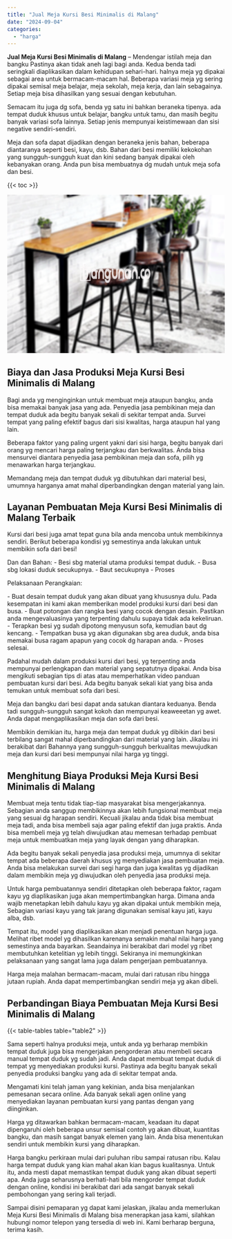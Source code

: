 ```yaml
---
title: "Jual Meja Kursi Besi Minimalis di Malang"
date: "2024-09-04"
categories: 
  - "harga"
---
```


**Jual Meja Kursi Besi Minimalis di Malang** – Mendengar istilah meja dan bangku Pastinya akan tidak aneh lagi bagi anda. Kedua benda tadi seringkali diaplikasikan dalam kehidupan sehari-hari. halnya meja yg dipakai sebagai area untuk bermacam-macam hal. Beberapa variasi meja yg sering dipakai semisal meja belajar, meja sekolah, meja kerja, dan lain sebagainya. Setiap meja bisa dihasilkan yang sesuai dengan kebutuhan.

Semacam itu juga dg sofa, benda yg satu ini bahkan beraneka tipenya. ada tempat duduk khusus untuk belajar, bangku untuk tamu, dan masih begitu banyak variasi sofa lainnya. Setiap jenis mempunyai keistimewaan dan sisi negative sendiri-sendiri.

Meja dan sofa dapat dijadikan dengan beraneka jenis bahan, beberapa diantaranya seperti besi, kayu, dsb. Bahan dari besi memiliki kekokohan yang sungguh-sungguh kuat dan kini sedang banyak dipakai oleh kebanyakan orang. Anda pun bisa membuatnya dg mudah untuk meja sofa dan besi.

{{< toc >}}

![Jual Meja Kursi Besi Minimalis di Malang](/images/jual-meja-besi-murah11.png)

## Biaya dan Jasa Produksi Meja Kursi Besi Minimalis di Malang

Bagi anda yg menginginkan untuk membuat meja ataupun bangku, anda bisa memakai banyak jasa yang ada. Penyedia jasa pembikinan meja dan tempat duduk ada begitu banyak sekali di sekitar tempat anda. Survei tempat yang paling efektif bagus dari sisi kwalitas, harga ataupun hal yang lain.

Beberapa faktor yang paling urgent yakni dari sisi harga, begitu banyak dari orang yg mencari harga paling terjangkau dan berkwalitas. Anda bisa mensurvei diantara penyedia jasa pembikinan meja dan sofa, pilih yg menawarkan harga terjangkau.

Memandang meja dan tempat duduk yg dibutuhkan dari material besi, umumnya harganya amat mahal diperbandingkan dengan material yang lain.

## Layanan Pembuatan Meja Kursi Besi Minimalis di Malang Terbaik

Kursi dari besi juga amat tepat guna bila anda mencoba untuk membikinnya sendiri. Berikut beberapa kondisi yg semestinya anda lakukan untuk membikin sofa dari besi!

Dan dan Bahan: - Besi sbg material utama produksi tempat duduk. - Busa sbg lokasi duduk secukupnya. - Baut secukupnya - Proses

Pelaksanaan Perangkaian:

\- Buat desain tempat duduk yang akan dibuat yang khususnya dulu. Pada kesempatan ini kami akan memberikan model produksi kursi dari besi dan busa. - Buat potongan dan rangka besi yang cocok dengan desain. Pastikan anda mengevaluasinya yang terpenting dahulu supaya tidak ada kekeliruan. - Terapkan besi yg sudah dipotong menyusun sofa, kemudian baut dg kencang. - Tempatkan busa yg akan digunakan sbg area duduk, anda bisa memakai busa ragam apapun yang cocok dg harapan anda. - Proses selesai.

Padahal mudah dalam produksi kursi dari besi, yg terpenting anda mempunyai perlengkapan dan material yang sepatutnya dipakai. Anda bisa mengikuti sebagian tips di atas atau memperhatikan video panduan pembuatan kursi dari besi. Ada begitu banyak sekali kiat yang bisa anda temukan untuk membuat sofa dari besi.

Meja dan bangku dari besi dapat anda satukan diantara keduanya. Benda tadi sungguh-sungguh sangat kokoh dan mempunyai keaweeetan yg awet. Anda dapat mengaplikasikan meja dan sofa dari besi.

Membikin demikian itu, harga meja dan tempat duduk yg dibikin dari besi terbilang sangat mahal diperbandingkan dari material yang lain. Jikalau ini berakibat dari Bahannya yang sungguh-sungguh berkualitas mewujudkan meja dan kursi dari besi mempunyai nilai harga yg tinggi.

## Menghitung Biaya Produksi Meja Kursi Besi Minimalis di Malang

Membuat meja tentu tidak tiap-tiap masyarakat bisa mengerjakannya. Sebagian anda sanggup membikinnya akan lebih fungsional membuat meja yang sesuai dg harapan sendiri. Kecuali jikalau anda tidak bisa membuat meja tadi, anda bisa membeli saja agar paling efektif dan juga praktis. Anda bisa membeli meja yg telah diwujudkan atau memesan terhadap pembuat meja untuk membuatkan meja yang layak dengan yang diharapkan.

Ada begitu banyak sekali penyedia jasa produksi meja, umumnya di sekitar tempat ada beberapa daerah khusus yg menyediakan jasa pembuatan meja. Anda bisa melakukan survei dari segi harga dan juga kwalitas yg dijadikan dalam membikin meja yg diwujudkan oleh penyedia jasa produksi meja.

Untuk harga pembuatannya sendiri ditetapkan oleh beberapa faktor, ragam kayu yg diaplikasikan juga akan mempertimbangkan harga. Dimana anda wajib menetapkan lebih dahulu kayu yg akan dipakai untuk membikin meja, Sebagian variasi kayu yang tak jarang digunakan semisal kayu jati, kayu alba, dsb.

Tempat itu, model yang diaplikasikan akan menjadi penentuan harga juga. Melihat ribet model yg dihasilkan karenanya semakin mahal nilai harga yang semestinya anda bayarkan. Seandainya ini berakibat dari model yg ribet membutuhkan ketelitian yg lebih tinggi. Sekiranya ini memungkinkan pelaksanaan yang sangat lama juga dalam pengerjaan pembuatannya.

Harga meja malahan bermacam-macam, mulai dari ratusan ribu hingga jutaan rupiah. Anda dapat mempertimbangkan sendiri meja yg akan dibeli.

## Perbandingan Biaya Pembuatan Meja Kursi Besi Minimalis di Malang

{{< table-tables table="table2" >}}

Sama seperti halnya produksi meja, untuk anda yg berharap membikin tempat duduk juga bisa mengerjakan pengorderan atau membeli secara manual tempat duduk yg sudah jadi. Anda dapat membuat tempat duduk di tempat yg menyediakan produksi kursi. Pastinya ada begitu banyak sekali penyedia produksi bangku yang ada di sekitar tempat anda.

Mengamati kini telah jaman yang kekinian, anda bisa menjalankan pemesanan secara online. Ada banyak sekali agen online yang menyediakan layanan pembuatan kursi yang pantas dengan yang diinginkan.

Harga yg ditawarkan bahkan bermacam-macam, keadaan itu dapat dipengaruhi oleh beberapa unsur semisal contoh yg akan dibuat, kuantitas bangku, dan masih sangat banyak elemen yang lain. Anda bisa menentukan sendiri untuk membikin kursi yang diharapkan.

Harga bangku perkiraan mulai dari puluhan ribu sampai ratusan ribu. Kalau harga tempat duduk yang kian mahal akan kian bagus kualitasnya. Untuk itu, anda mesti dapat memastikan tempat duduk yang akan dibuat seperti apa. Anda juga seharusnya berhati-hati bila mengorder tempat duduk dengan online, kondisi ini berakibat dari ada sangat banyak sekali pembohongan yang sering kali terjadi.

Sampai disini pemaparan yg dapat kami jelaskan, jikalau anda memerlukan Meja Kursi Besi Minimalis di Malang bisa menerapkan jasa kami, silahkan hubungi nomor telepon yang tersedia di web ini. Kami berharap berguna, terima kasih.
